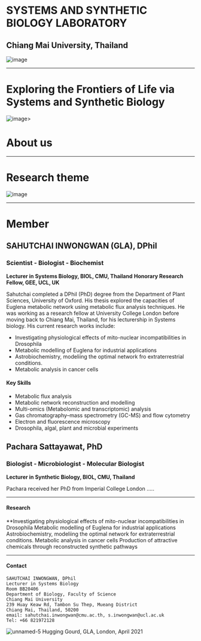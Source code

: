 # SYSTEMS AND SYNTHETIC BIOLOGY LABORATORY
## Chiang Mai University, Thailand
![image](https://github.com/SSBLCMU/SSBLCMU.github.io/assets/135954747/f44a9a53-7a2b-4e1b-a0d7-3e3d75b9776c)

---
# Exploring the Frontiers of Life via Systems and Synthetic Biology
![image](https://github.com/SSBLCMU/SSBLCMU.github.io/assets/135954747/034c6ec8-82d5-4024-a3a8-ad832bfc8020)>  
     
# About us

--- 

# Research theme
![image](https://github.com/SSBLCMU/SSBLCMU.github.io/assets/135954747/8794ab33-d4c4-4d50-b763-c472617374f2)

---
# Member 


## **SAHUTCHAI INWONGWAN (GLA), DPhil**
### Scientist - Biologist - Biochemist

**Lecturer in Systems Biology, BIOL, CMU, Thailand**
**Honorary Research Fellow, GEE, UCL, UK**

Sahutchai completed a DPhil (PhD) degree from the Department of Plant Sciences, University of Oxford. 
His thesis explored the capacities of Euglena metabolic network using metabolic flux analysis techniques. 
He was working as a research fellow at University College London before moving back to Chiang Mai, Thailand, for his lecturership in Systems biology.
His current research works include: 
- Investigating physiological effects of mito-nuclear incompatibilities in Drosophila
- Metabolic modelling of Euglena for industrial applications
- Astrobiochemistry, modeliing the optimal network fro extraterrestrial conditions.  
- Metabolic analysis in cancer cells
#### Key Skills
- Metabolic flux analysis
- Metabolic network reconstruction and modelling 
- Multi-omics (Metabolomic and transcriptomic) analysis
- Gas chromatography–mass spectrometry (GC-MS) and flow cytometry
- Electron and fluorescence microscopy 
- Drosophila, algal, plant and microbial experiments



## **Pachara Sattayawat, PhD**
### Biologist - Microbiologist - Molecular Biologist

**Lecturer in Synthetic Biology, BIOL, CMU, Thailand**

Pachara received her PhD from Imperial College London …..


---

#### Research

**Investigating physiological effects of mito-nuclear incompatibilities in Drosophila
Metabolic modelling of Euglena for industrial applications
Astrobiochemistry, modeliing the optimal network for extraterrestrial conditions.
Metabolic analysis in cancer cells
Production of attractive chemicals through reconstructed synthetic pathways



---

#### Contact
```
SAHUTCHAI INWONGWAN, DPhil
Lecturer in Systems Biology
Room BB20406
Department of Biology, Faculty of Science
Chiang Mai University
239 Huay Keaw Rd, Tambon Su Thep, Mueang District
Chiang Mai, Thailand, 50200
email: sahutchai.inwongwan@cmu.ac.th, s.inwongwan@ucl.ac.uk
Tel: +66 821972128
```
![unnamed-5](https://user-images.githubusercontent.com/77986547/166148973-b247c06c-0b85-4042-a590-12fdbff6ca1e.jpg)
Hugging Gourd, GLA, London, April 2021

